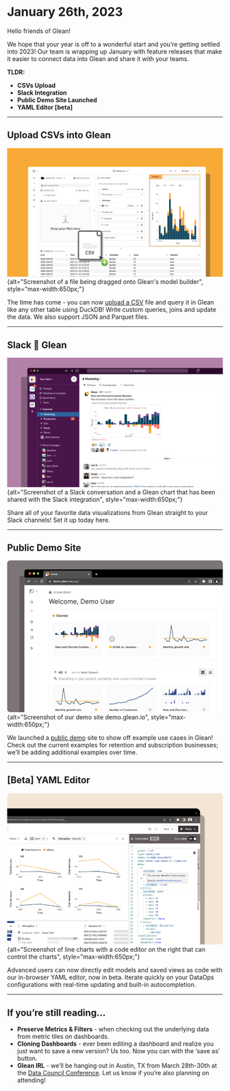 # January 26th, 2023

Hello friends of Glean!

We hope that your year is off to a wonderful start and you’re getting settled into 2023! Our team is wrapping up January with feature releases that make it easier to connect data into Glean and share it with your teams.

**TLDR:**

- **CSVs Upload**
- **Slack Integration**
- **Public Demo Site Launched**
- **YAML Editor [beta]**

---

## Upload CSVs into Glean

![image](../assets/product_updates/230126_csv.png){alt="Screenshot of a file being dragged onto Glean's model builder", style="max-width:650px;"}

The time has come - you can now [upload a CSV](../data-modeling/query-data-files/) file and query it in Glean like any other table using DuckDB! Write custom queries, joins and update the data. We also support JSON and Parquet files.

---

## Slack 🤝 Glean

![image](../assets/product_updates/230126_slack.png){alt="Screenshot of a Slack conversation and a Glean chart that has been shared with the Slack integration", style="max-width:650px;"}

Share all of your favorite data visualizations from Glean straight to your Slack channels! Set it up today here.

---

## Public Demo Site

![image](../assets/product_updates/230126_demo.png){alt="Screenshot of our demo site demo.glean.io", style="max-width:650px;"}

We launched a [public demo](https://demo.glean.io/) site to show off example use cases in Glean! Check out the current examples for retention and subscription businesses; we’ll be adding additional examples over time.

---

## [Beta] YAML Editor 


![image](../assets/product_updates/230126_yaml.png){alt="Screenshot of line charts with a code editor on the right that can control the charts", style="max-width:650px;"}

Advanced users can now directly edit models and saved views as code with our in-browser YAML editor, now in beta. Iterate quickly on your DataOps configurations with real-time updating and built-in autocompletion.

---

## If you’re still reading…

- **Preserve Metrics & Filters** - when checking out the underlying data from metric tiles on dashboards.
- **Cloning Dashboards** - ever been editing a dashboard and realize you just want to save a new version? Us too. Now you can with the ‘save as’ button.
- **Glean IRL** - we’ll be hanging out in Austin, TX from March 28th-30th at the [Data Council Conference](https://www.datacouncil.ai/austin). Let us know if you’re also planning on attending!
